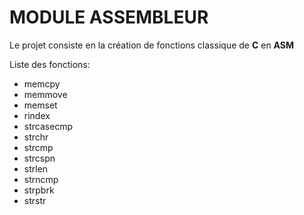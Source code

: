 # MODULE ASSEMBLEUR


Le projet consiste en la création de fonctions classique de **C** en **ASM**


Liste des fonctions:
 
*    memcpy
*    memmove
*    memset
*    rindex
*    strcasecmp
*    strchr
*    strcmp
*    strcspn
*    strlen
*    strncmp
*    strpbrk
*    strstr
